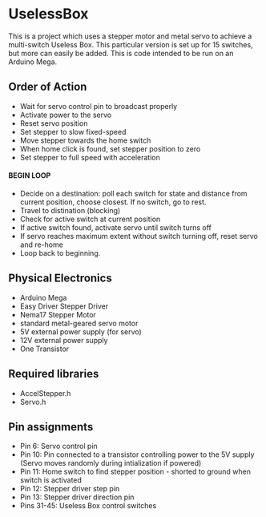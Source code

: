 # UselessBox

This is a project which uses a stepper motor and metal servo to achieve a multi-switch Useless Box.
This particular version is set up for 15 switches, but more can easily be added.
This is code intended to be run on an Arduino Mega.

## Order of Action
- Wait for servo control pin to broadcast properly
- Activate power to the servo
- Reset servo position
- Set stepper to slow fixed-speed
- Move stepper towards the home switch
- When home click is found, set stepper position to zero
- Set stepper to full speed with acceleration
  
#### BEGIN LOOP
  
- Decide on a destination: poll each switch for state and distance from current position, choose closest. If no switch, go to rest.
- Travel to distination (blocking)
- Check for active switch at current position
- If active switch found, activate servo until switch turns off
- If servo reaches maximum extent without switch turning off, reset servo and re-home
- Loop back to beginning.

## Physical Electronics
- Arduino Mega
- Easy Driver Stepper Driver
- Nema17 Stepper Motor
- standard metal-geared servo motor
- 5V external power supply (for servo)
- 12V external power supply
- One Transistor

## Required libraries
- AccelStepper.h
- Servo.h
  
## Pin assignments
- Pin 6: Servo control pin
- Pin 10: Pin connected to a transistor controlling power to the 5V supply (Servo moves randomly during intialization if powered) 
- Pin 11: Home switch to find stepper position - shorted to ground when switch is activated
- Pin 12: Stepper driver step pin
- Pin 13: Stepper driver direction pin
- Pins 31-45: Useless Box control switches
